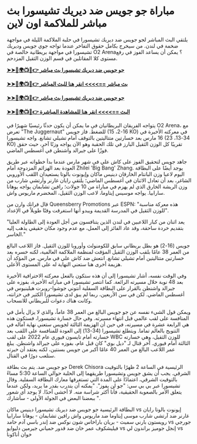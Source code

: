 #  مباراة جو جويس ضد ديريك تشيسورا بث مباشر للملاكمة اون لاين

يلتقي البث المباشر لجو جويس ضد ديريك تشيسورا في حلبة الملاكمة الليلة في مواجهة ضخمة في لندن. من سيخرج بكامل حقوق التفاخر عندما تواجه جوي جويس وديريك تشيسورا في مواجهة بريطانية خالصة في O2 Arena؟ يمكن أن يساعد الفوز في رفع مستوى كلا المقاتلين في قسم الوزن الثقيل المزدحم.

**[➤➤🔴🌍📺📱👉 جو جويس ضد ديريك تشيسورا بث مباشر](https://cutt.ly/delzg1nq)**

**[➤➤🔴🌍📺📱👉 بث مباشر ==>>>> انقر هنا للبث المباشر](https://cutt.ly/delzg1nq)**

**[➤➤🔴🌍📺📱👉 جو جويس ضد ديريك تشيسورا بث مباشر](https://cutt.ly/delzg1nq)**

**[➤➤🔴🌍📺📱👉 البث ==>>>> انقر هنا للمشاهدة المباشرة](https://cutt.ly/delzg1nq)**

يتواجه الفريقان البريطانيان في ما يمكن أن يكون حدثًا رئيسيًا شهيرًا في O2 Arena، مع تعرض "The Juggernaut" للضغط.
فاز جويس (16-2، 15 KO) في معركته الأخيرة في 16 مارس بعد خسارتين متتاليتين بالتوقف أمام تشيلي تشانغ. واجه تشيسورا (34-13، 23 KO) تقريبًا كل الوزن الثقيل البارز في تلك الحقبة وهو الآن يواجه وزنًا آخر، حيث حقق فوزًا على جيرالد واشنطن في أغسطس الماضي.

جاهد جويس لتحقيق الفوز على كاش علي في شهر مارس عندما بدأ خطواته عبر طريق العودة بعد الهزائم المزدوجة أمام Zhilei 'Big Bang' Zhang.
يوجد أيضًا على البطاقة اليوم لاعبا وزن البانتام الخارقان دينيس ماكان وإيونوت بالوتا يستعيدان اللقب الأوروبي الشاغر، بعد أن تعادل الاثنان في أغسطس الماضي؛ يلتقي رايان غارنر وأرتشي شارب من وزن الريشة الخارق الذي لم يهزم في مباراة من 10 جولات؛ رافين تشابمان يواجه يوهانا سارابيا. يواجه موسيس إيتاوما، لاعب الوزن الثقيل، المخضرم ماريوس واش.

قال فرانك وارن من Queensberry Promotions عبر ESPN: "هذه معركة مناسبة للوزن الثقيل في المدرسة القديمة ويبدو أنها استغرقت وقتًا طويلاً في الإعداد".

"يعد اثنان من كبار اللاعبين في لندن الذين يتنافسون من أجل العودة إلى الطاولة العليا بتقديم خردة ساحقة، وقد عاد الفائز إلى العمل، مع عدم وجود مكان حقيقي يذهب إليه الخاسر."

جويس (16-2) هو بطل بريطاني سابق للكومنولث وأوروبا للوزن الثقيل. فاز اللاعب البالغ من العمر 38 عامًا بلقب الوزن الثقيل المؤقت لمنظمة الملاكمة العالمية، لكنه خسره بعد خسارتين متتاليتين أمام تشيلي تشانغ. انتعش ضد كاش علي في مارس.
من المؤكد أن هزيمة أخرى هنا ستعني النهاية له على المستوى الأعلى.

وفي الوقت نفسه، أشار تشيسورا إلى أن هذه ستكون بالفعل معركته الاحترافية الأخيرة بعد 48 نوبة خلال مسيرته الرائعة.
كما انتصر تشيسورا في مباراته الأخيرة، بفوزه على جيرالد واشنطن بالقرار على البطاقة السفلية أنتوني جوشوا-روبرت هيلينيوس في أغسطس الماضي.
لكن في سن الأربعين، ربما لم يبق لدى تشيسورا الكثير في خزانته، وكانت هناك دعوات للبريطاني للانسحاب.

ويمكن قول الشيء نفسه عن جو جويس البالغ من العمر 38 عاماً، والذي لا يزال يأمل في المنافسة على لقب عالمي قبل انتهاء مسيرته.
وفي حال خسارة تشيسورا، فستكون هذه هي الرابعة عشرة في مسيرته، في حين أن الهزيمة الثالثة لجويس ستعني نهاية آماله في التتويج بالعالم تماما.
ويتطلع تشيسورا (34-13) إلى العودة للمنافسة على اللقب بعد خسارته أمام تايسون فيوري عام 2022 على لقب WBC للوزن الثقيل، وهي خسارته الثالثة أمام فيوري. آخر قتال لـ "ديل بوي" كان قبل عام، بفوزه على جيرالد واشنطن. يبلغ عمر اللاعب البالغ من العمر 40 عامًا أكبر من جويس بسنتين، لكنه يعتقد أن خبرته ستلعب دورًا في القتال.

جو جويس ضد. يتم بث بطاقة Derek Chisora ​​الرئيسية في الساعة 2 ظهرًا بالتوقيت الشرقي. يجب أن يشق جويس وتشيسورا طريقهما إلى الحلبة حوالي الساعة 5:30 مساءً بالتوقيت الشرقي، اعتمادًا على المدة التي تستغرقها معارك البطاقة السفلية.
وقال تشيسورا عبر بي بي سي: "جو لن يفوز". "يمكنه أن يتدرب بقدر ما يريد، ولكن عندما يتعلق الأمر بالصعوبة الحقيقية، فأنا أكثر شراسة منه. لا أخشى أحدًا. لا يوجد أي شعور ببعضنا البعض في الجولة الأولى - سأشارك ".

البطاقة الرئيسية
جو جويس ضد ديريك تشيسورا
دينيس ماكان vs إيونوت بالوتا
رايان غارنر ضد آرتشي شارب
موسى إيتاوما ضد ماريوس واش
رافين تشابمان - يوهانا سارابيا
رويستون بارني سميث - بريان باراخاس
شون نوكس ضد إندر باسي
آدم حامد vs جورجي فيليشكوف
عمر خان ضد قدور حمياني
جيرمين دليوايو vs إنجل جوميز
براندون لي vs خوان أناكونا

